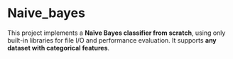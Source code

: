 # Naive_bayes
This project implements a **Naïve Bayes classifier from scratch**, using only built-in libraries for file I/O and performance evaluation. It supports **any dataset with categorical features**.
